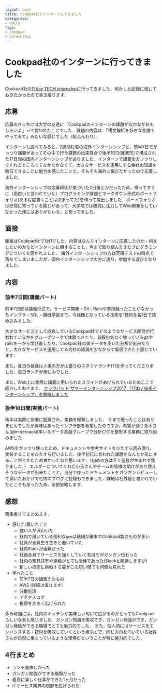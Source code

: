 ```yaml
---
layout: post
title: Cookpad社でインターンしてきました
categories:
- daily
tags:
- Cookpad
- internship
---
```


# Cookpad社のインターンに行ってきました
Cookpad社の[17day TECH internship](https://internship.cookpad.com/2017/summer/17day-tech/)に行ってきました．何かしら記録に残しておきたかったので書き綴ります．

## 応募
応募のきっかけは大学の友達に「Cookpadのインターンの課題がなかなかおもしろいよ」って言われたことでした．課題の内容は．「構文解析を好きな言語でやってみて」みたいな感じでした（超ふんわり）．

インターンも調べてみると，2週間程度の海外インターンシップと，前半7日でがっつり講義があってその中で行う課題の出来具合で後半10日(就業形)で構成された17日間の国内インターンシップがありました．インターンで講義をガッツリしてくれるところってなかなかなくて，大きなサービスを運用してる会社の知識を吸収できることに魅力を感じたことと，そもそも海外に飛びたかったので応募しました．

海外インターンシップの応募締切が気づいた2日後とかだったため，帰ってすぐに（面白いと言われていた）プログラミング課題とマークダウン形式のポートフォリオ(ある程度書くことは決まってた)を作って提出しました．ポートフォリオは研究に寄っている感じがあって，大学院では研究に注力してWeb開発をしていなかった僕にはありがたいな，と思ってました．

## 面接
面接はCookpad社で1対1でした．内容はなんでインターンに応募したのか・何をしたいのかなどインターンに関することと，今まで取り組んできたプログラミングについてを聞かれました．
海外インターンシップの方は英語テストの時点で落ちてしまいましたが，国内インターンシップの方に通り，参加する運びとなりました．

## 内容

### 前半7日間(講義パート)
前半7日間は講義形式で，サービス開発・Git・Railsや普段触ったことがなかったインフラ・SQL・機械学習まで，今話題となっている技術を1技術を各1日で詰め込みました．

大きなサービスとして成長しているCookpad社でどのようなサービス開発が行われているかをグループワークで体験できたり，普段何気なく触っているgitやrailsを一から学び直したり，Cookpad社の実データを用いた分析が出来たりと，大きなサービスを運用してる会社の知識を少なからず吸収できたと感じています．

また，各日の昼食は人事の方が山盛りのスタミナランチ(?)を作ってくださりました．毎日ランチが楽しみでした．

また，Web上に実際に講義に用いられたスライドがあげられているためここで紹介しておきます．
[クックパッド サマーインターンシップ2017 「17day 技術インターンシップ」を開催しました](http://techlife.cookpad.com/entry/2017/09/01/093532)

### 後半10日間(実務パート)
後半は実際に部署に配属され，実務を経験しました．
今まで触ったことはありませんでしたが興味はあったインフラ部を希望したのですが，希望が通り青木さん(@mineroaoki)率いるデータ基盤グループで分析ログを整形する業務に取り組みました．

AWSをガッツリ使ったため，ドキュメントや参考サイトをひたすら読み漁り，実装することをひたすら行いました．後半初日に言われた課題をなんとか形にすることができたため良かったなと思います．（初めの方は全く進捗が生まれず焦りました．）
エルダーについてくれた小玉さんやチームの皆様の助けがあり使えそうなデータが出来たことと，自分で作ったドキュメントをガンガンレビューして頂いたおかげで社内のブログに投稿もできました．詳細は社外秘と書かれていたところもあったため，全部省略します．

## 感想
箇条書きでまとめます．

- 感じた/驚いたこと
  - 強い人が沢山いた
  - 社内で用いている便利な`gem`は結構な確率でCookpad製のものが多い
  - 社員が全員生き生きと働いていた
  - 社内Slackが活発だった
  - 社員全員でサービスを強くしていく気持ちがガンガン伝わった
  - 社内の知見共有や連絡がとても活発であった(Slackと関連しますが)
  - 新しい技術に挑戦する姿がこの短い間でも何個も見れた
- 学べたこと
  - 前半7日の講義そのもの
  - AWS (詳細は省きます)
  - 分散処理
  - アクセスログ
  - 視野を大きく広げられた

休み時間には，社内のキッチンが美味しい匂いで広がるのがとってもCookpadらしいなあと感じました．ガンガン知識を吸収でき，ガンガン勉強ができ，ガンガン発信ができる職場でとても魅力的でした．
また，個人的にはサービスをエンハンスする・技術を吸収していくという点などで，同じ方向を向いている社員さんが自然に集まっているような環境だということが特に魅力的でした．

## 4行まとめ

- ランチ美味しかった
- ガンガン勉強ができる職場だった
- 最高に楽しく仕事ができた1ヶ月だった
- ITサービス業界の視野を広げられた
